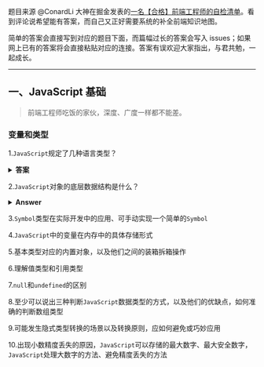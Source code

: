 题目来源 @ConardLi 大神在掘金发表的[一名【合格】前端工程师的自检清单](https://juejin.im/post/5cc1da82f265da036023b628)。看到评论说希望能有答案，而自己又正好需要系统的补全前端知识地图。

简单的答案会直接写到对应的题目下面，而篇幅过长的答案会写入 issues；如果网上已有的答案将会直接粘贴对应的连接。答案有误欢迎大家指出，与君共勉，一起成长。



---

## 一、JavaScript 基础

> 前端工程师吃饭的家伙，深度、广度一样都不能差。

### 变量和类型

1.`JavaScript`规定了几种语言类型？

<details><summary><b>答案</b></summary>
	<p>
    JavaScript语言类型分为两类：基础类型和引用类型；

    基础类型： `Number`, `String`, `Boolean`, `Null`,` Undefined`,` Symbol` (ES6新增)；

    引用类型： `Object`；
  </p>
</details>

2.`JavaScript`对象的底层数据结构是什么？

<details><summary><b>Answer</b></summary>
<p>
  
</p>
</details>

3.`Symbol`类型在实际开发中的应用、可手动实现一个简单的`Symbol`

4.`JavaScript`中的变量在内存中的具体存储形式

5.基本类型对应的内置对象，以及他们之间的装箱拆箱操作

6.理解值类型和引用类型

7.`null`和`undefined`的区别

8.至少可以说出三种判断`JavaScript`数据类型的方式，以及他们的优缺点，如何准确的判断数组类型

9.可能发生隐式类型转换的场景以及转换原则，应如何避免或巧妙应用

10.出现小数精度丢失的原因，`JavaScript`可以存储的最大数字、最大安全数字，`JavaScript`处理大数字的方法、避免精度丢失的方法


